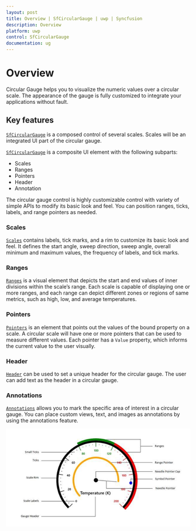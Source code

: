 ```yaml
---
layout: post
title: Overview | SfCircularGauge | uwp | Syncfusion
description: Overview
platform: uwp
control: SfCircularGauge
documentation: ug
---
```

# Overview

Circular Gauge helps you to visualize the numeric values over a circular scale. The appearance of the gauge is fully customized to integrate your applications without fault.

## Key features

[`SfCircularGauge`](https://help.syncfusion.com/cr/cref_files/uwp/Syncfusion.SfGauge.UWP~Syncfusion.UI.Xaml.Gauges.SfCircularGauge.html)  is a composed control of several scales. Scales will be an integrated UI part of the circular gauge.

[`SfCircularGauge`](https://help.syncfusion.com/cr/cref_files/uwp/Syncfusion.SfGauge.UWP~Syncfusion.UI.Xaml.Gauges.SfCircularGauge.html) is a composite UI element with the following subparts:

* Scales
* Ranges
* Pointers
* Header
* Annotation

The circular gauge control is highly customizable control with variety of simple APIs to modify its basic look and feel. You can position ranges, ticks, labels, and range pointers as needed.

### Scales

[`Scales`](https://help.syncfusion.com/uwp/sfcirculargauge/scales)  contains labels, tick marks, and a rim to customize its basic look and feel. It defines the start angle, sweep direction, sweep angle, overall minimum and maximum values, the frequency of labels, and tick marks.

### Ranges

[`Ranges`](https://help.syncfusion.com/uwp/sfcirculargauge/ranges) is a visual element that depicts the start and end values of inner divisions within the scale’s range. Each scale is capable of displaying one or more ranges, and each range can depict different zones or regions of same metrics, such as high, low, and average temperatures.   

### Pointers

[`Pointers`](https://help.syncfusion.com/uwp/sfcirculargauge/pointers) is an element that points out the values of the bound property on a scale. A circular scale will have one or more pointers that can be used to measure different values. Each pointer has a `Value` property, which informs the current value to the user visually.

### Header

[`Header`](https://help.syncfusion.com/uwp/sfcirculargauge/header) can be used to set a unique header for the circular gauge. The user can add text as the header in a circular gauge.

### Annotations

[`Annotations`](https://help.syncfusion.com/uwp/sfcirculargauge/annotations) allows you to mark the specific area of interest in a circular gauge. You can place custom views, text, and images as annotations by using the annotations feature.

![](Overview_images/Overview_img1.jpeg)



